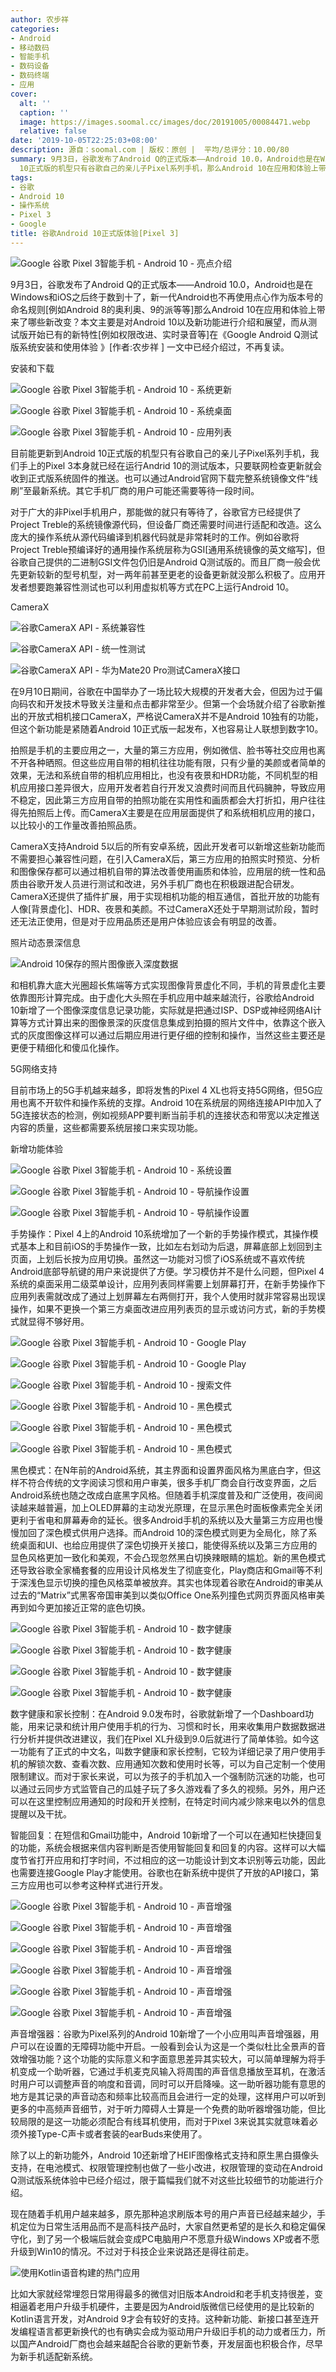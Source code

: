 ```yaml
---
author: 农步祥
categories:
- Android
- 移动数码
- 智能手机
- 数码设备
- 数码终端
- 应用
cover:
  alt: ''
  caption: ''
  image: https://images.soomal.cc/images/doc/20191005/00084471.webp
  relative: false
date: '2019-10-05T22:25:03+08:00'
description: 源自：soomal.com | 版权：原创 |  平均/总评分：10.00/80
summary: 9月3日，谷歌发布了Android Q的正式版本――Android 10.0，Android也是在Windows和iOS之后终于数到十了，新一代Android也不再使用点心作为版本号的命名规则，目前能更新到Android
  10正式版的机型只有谷歌自己的亲儿子Pixel系列手机，那么Android 10在应用和体验上带来了哪些新改变？
tags:
- 谷歌
- Android 10
- 操作系统
- Pixel 3
- Google
title: 谷歌Android 10正式版体验[Pixel 3]
---
```


![Google 谷歌 Pixel 3智能手机 - Android 10 - 亮点介绍](https://images.soomal.cc/images/doc/20191005/00084465.webp)



9月3日，谷歌发布了Android Q的正式版本――Android 10.0，Android也是在Windows和iOS之后终于数到十了，新一代Android也不再使用点心作为版本号的命名规则[例如Android 8的奥利奥、9的派等等]那么Android 10在应用和体验上带来了哪些新改变？本文主要是对Android 10以及新功能进行介绍和展望，而从测试版开始已有的新特性[例如权限改进、实时录音等]在《Google Android Q测试版系统安装和使用体验 》[作者:农步祥 ]
一文中已经介绍过，不再复读。



安装和下载



![Google 谷歌 Pixel 3智能手机 - Android 10 - 系统更新](https://images.soomal.cc/images/doc/20191005/00084440_01.webp)



![Google 谷歌 Pixel 3智能手机 - Android 10 - 系统桌面](https://images.soomal.cc/images/doc/20191005/00084441_01.webp)



![Google 谷歌 Pixel 3智能手机 - Android 10 - 应用列表](https://images.soomal.cc/images/doc/20191005/00084445_01.webp)



目前能更新到Android 10正式版的机型只有谷歌自己的亲儿子Pixel系列手机，我们手上的Pixel 3本身就已经在运行Andrid 10的测试版本，只要联网检查更新就会收到正式版系统固件的推送。也可以通过Android官网下载完整系统镜像文件“线刷”至最新系统。其它手机厂商的用户可能还需要等待一段时间。



对于广大的非Pixel手机用户，那能做的就只有等待了，谷歌官方已经提供了Project Treble的系统镜像源代码，但设备厂商还需要时间进行适配和改造。这么庞大的操作系统从源代码编译到机器代码就是非常耗时的工作。例如谷歌将Project Treble预编译好的通用操作系统层称为GSI[通用系统镜像的英文缩写]，但谷歌自己提供的二进制GSI文件包仍旧是Android Q测试版的。而且厂商一般会优先更新较新的型号机型，对一两年前甚至更老的设备更新就没那么积极了。应用开发者想要跑兼容性测试也可以利用虚拟机等方式在PC上运行Android 10。



CameraX



![谷歌CameraX API - 系统兼容性](https://images.soomal.cc/images/doc/20191005/00084467_01.webp)



![谷歌CameraX API - 统一性测试](https://images.soomal.cc/images/doc/20191005/00084468_01.webp)



![谷歌CameraX API - 华为Mate20 Pro测试CameraX接口](https://images.soomal.cc/images/doc/20191005/00084469_01.webp)



在9月10日期间，谷歌在中国举办了一场比较大规模的开发者大会，但因为过于偏向码农和开发技术导致关注量和点击都非常至少。但第一个会场就介绍了谷歌新推出的开放式相机接口CameraX，严格说CameraX并不是Android 10独有的功能，但这个新功能是紧随着Android 10正式版一起发布，X也容易让人联想到数字10。



拍照是手机的主要应用之一，大量的第三方应用，例如微信、脸书等社交应用也离不开各种晒照。但这些应用自带的相机往往功能有限，只有少量的美颜或者简单的效果，无法和系统自带的相机应用相比，也没有夜景和HDR功能，不同机型的相机应用接口差异很大，应用开发者若自行开发又浪费时间而且代码臃肿，导致应用不稳定，因此第三方应用自带的拍照功能在实用性和画质都会大打折扣，用户往往得先拍照后上传。而CameraX主要是在应用层面提供了和系统相机应用的接口，以比较小的工作量改善拍照品质。



CameraX支持Android 5以后的所有安卓系统，因此开发者可以新增这些新功能而不需要担心兼容性问题，在引入CameraX后，第三方应用的拍照实时预览、分析和图像保存都可以通过相机自带的算法改善使用画质和体验，应用层的统一性和品质由谷歌开发人员进行测试和改进，另外手机厂商也在积极跟进配合研发。CameraX还提供了插件扩展，用于实现相机功能的相互通信，首批开放的功能有人像[背景虚化]、HDR、夜景和美颜。不过CameraX还处于早期测试阶段，暂时还无法正使用，但是对于应用品质还是用户体验应该会有明显的改善。



照片动态景深信息



![Android 10保存的照片图像嵌入深度数据](https://images.soomal.cc/images/doc/20191005/00084470.webp)



和相机靠大底大光圈超长焦端等方式实现图像背景虚化不同，手机的背景虚化主要依靠图形计算完成。由于虚化大头照在手机应用中越来越流行，谷歌给Android 10新增了一个图像深度信息记录功能，实际就是把通过ISP、DSP或神经网络AI计算等方式计算出来的图像景深的灰度信息集成到拍摄的照片文件中，依靠这个嵌入式的灰度图像这样可以通过后期应用进行更仔细的控制和操作，当然这些主要还是更便于精细化和傻瓜化操作。



5G网络支持



目前市场上的5G手机越来越多，即将发售的Pixel 4 XL也将支持5G网络，但5G应用也离不开软件和操作系统的支撑。Android 10在系统层的网络连接API中加入了5G连接状态的检测，例如视频APP要判断当前手机的连接状态和带宽以决定推送内容的质量，这些都需要系统层接口来实现功能。



新增功能体验



![Google 谷歌 Pixel 3智能手机 - Android 10 - 系统设置](https://images.soomal.cc/images/doc/20191005/00084442_01.webp)



![Google 谷歌 Pixel 3智能手机 - Android 10 - 导航操作设置](https://images.soomal.cc/images/doc/20191005/00084443_01.webp)



![Google 谷歌 Pixel 3智能手机 - Android 10 - 导航操作设置](https://images.soomal.cc/images/doc/20191005/00084444_01.webp)



手势操作：Pixel 4上的Android 10系统增加了一个新的手势操作模式，其操作模式基本上和目前iOS的手势操作一致，比如左右划动为后退，屏幕底部上划回到主页面，上划后长按为应用切换。虽然这一功能对习惯了iOS系统或不喜欢传统Android底部导航键的用户来说提供了方便。学习模仿并不是什么问题，但Pixel 4系统的桌面采用二级菜单设计，应用列表同样需要上划屏幕打开，在新手势操作下应用列表需就改成了通过上划屏幕左右两侧打开，我个人使用时就非常容易出现误操作，如果不更换一个第三方桌面改进应用列表页的显示或访问方式，新的手势模式就显得不够好用。



![Google 谷歌 Pixel 3智能手机 - Android 10 - Google Play](https://images.soomal.cc/images/doc/20191005/00084448_01.webp)



![Google 谷歌 Pixel 3智能手机 - Android 10 - Google Play](https://images.soomal.cc/images/doc/20191005/00084449_01.webp)



![Google 谷歌 Pixel 3智能手机 - Android 10 - 搜索文件](https://images.soomal.cc/images/doc/20191005/00084450_01.webp)



![Google 谷歌 Pixel 3智能手机 - Android 10 - 黑色模式](https://images.soomal.cc/images/doc/20191005/00084451_01.webp)



![Google 谷歌 Pixel 3智能手机 - Android 10 - 黑色模式](https://images.soomal.cc/images/doc/20191005/00084452_01.webp)



![Google 谷歌 Pixel 3智能手机 - Android 10 - 黑色模式](https://images.soomal.cc/images/doc/20191005/00084453_01.webp)



黑色模式：在N年前的Android系统，其主界面和设置界面风格为黑底白字，但这样不符合传统的文字阅读习惯和用户审美，很多手机厂商会自行改变界面，之后Android系统也随之改成白底黑字风格。但随着手机深度普及和广泛使用，夜间阅读越来越普遍，加上OLED屏幕的主动发光原理，在显示黑色时面板像素完全关闭更利于省电和屏幕寿命的延长。很多Android手机的系统以及大量第三方应用也慢慢加回了深色模式供用户选择。而Android 10的深色模式则更为全局化，除了系统桌面和UI、也给应用提供了深色切换开关接口，能使得系统以及第三方应用的显色风格更加一致化和美观，不会凸现忽然黑白切换辣眼睛的尴尬。新的黑色模式还导致谷歌全家桶套餐的应用设计风格发生了彻底变化，Play商店和Gmail等不利于深浅色显示切换的撞色风格菜单被放弃。其实也体现着谷歌在Android的审美从过去的“Matrix”式黑客帝国审美到以类似Office One系列撞色式网页界面风格审美再到如今更加接近正常的底色切换。



![Google 谷歌 Pixel 3智能手机 - Android 10 - 数字健康](https://images.soomal.cc/images/doc/20191005/00084455_01.webp)



![Google 谷歌 Pixel 3智能手机 - Android 10 - 数字健康](https://images.soomal.cc/images/doc/20191005/00084456_01.webp)



![Google 谷歌 Pixel 3智能手机 - Android 10 - 数字健康](https://images.soomal.cc/images/doc/20191005/00084457_01.webp)



![Google 谷歌 Pixel 3智能手机 - Android 10 - 数字健康](https://images.soomal.cc/images/doc/20191005/00084458_01.webp)



数字健康和家长控制：在Android 9.0发布时，谷歌就新增了一个Dashboard功能，用来记录和统计用户使用手机的行为、习惯和时长，用来收集用户数据数据进行分析并提供改进建议，我们在Pixel XL升级到9.0后就进行了简单体验。如今这一功能有了正式的中文名，叫数字健康和家长控制，它较为详细记录了用户使用手机的解锁次数、查看次数、应用通知次数和使用时长等，可以为自己定制一个使用限制建议。而对于家长来说，可以为孩子的手机加入一个强制防沉迷的功能，也可以通过云同步方式监管自己的瓜娃子玩了多久游戏看了多久的视频。另外，用户还可以在这里控制应用通知的时段和开关控制，在特定时间内减少除来电以外的信息提醒以及干扰。



智能回复：在短信和Gmail功能中，Android 10新增了一个可以在通知栏快捷回复的功能，系统会根据来信内容判断是否使用智能回复和回复的内容。这样可以大幅度节省打开应用和打字时间，不过相应的这一功能设计到文本识别等云功能，因此也需要连接Google Play才能使用。谷歌也在新系统中提供了开放的API接口，第三方应用也可以参考这种样式进行开发。



![Google 谷歌 Pixel 3智能手机 - Android 10 - 声音增强](https://images.soomal.cc/images/doc/20191005/00084459_01.webp)



![Google 谷歌 Pixel 3智能手机 - Android 10 - 声音增强](https://images.soomal.cc/images/doc/20191005/00084460_01.webp)



![Google 谷歌 Pixel 3智能手机 - Android 10 - 声音增强](https://images.soomal.cc/images/doc/20191005/00084461_01.webp)



![Google 谷歌 Pixel 3智能手机 - Android 10 - 声音增强](https://images.soomal.cc/images/doc/20191005/00084462_01.webp)



![Google 谷歌 Pixel 3智能手机 - Android 10 - 声音增强](https://images.soomal.cc/images/doc/20191005/00084463_01.webp)



![Google 谷歌 Pixel 3智能手机 - Android 10 - 声音增强](https://images.soomal.cc/images/doc/20191005/00084464_01.webp)



声音增强器：谷歌为Pixel系列的Android 10新增了一个小应用叫声音增强器，用户可以在设置的无障碍功能中开启。一般看到会认为这是一个类似杜比全景声的音效增强功能？这个功能的实际意义和字面意思差异其实较大，可以简单理解为将手机变成一个助听器，它通过手机麦克风输入将周围的声音信息播放至耳机，在激活时用户可以调整声音的响度和音调，同时可以开启降噪。这一助听器功能有意思的地方是其记录的声音动态和频率比较高而且会进行一定的处理，这样用户可以听到更多的中高频声音细节，对于听力障碍人士算是一个免费的助听器增强功能，但比较局限的是这一功能必须配合有线耳机使用，而对于Pixel 3来说其实就意味着必须外接Type-C声卡或者套装的earBuds来使用了。



除了以上的新功能外，Android 10还新增了HEIF图像格式支持和原生黑白摄像头支持，在电池模式、权限管理控制也做了一些小改进，权限管理的变动在Android Q测试版系统体验中已经介绍过，限于篇幅我们就不对这些比较细节的功能进行介绍。



现在随着手机用户越来越多，原先那种追求刷版本号的用户声音已经越来越少，手机定位为日常生活用品而不是高科技产品时，大家自然更希望的是长久和稳定偏保守化，到了另一个极端后就会变成PC电脑用户不愿意升级Windows XP或者不愿升级到Win10的情况。不过对于科技企业来说路还是得往前走。



![使用Kotlin语音构建的热门应用](https://images.soomal.cc/images/doc/20191005/00084466.webp)



比如大家就经常埋怨日常用得最多的微信对旧版本Android和老手机支持很差，变相逼着老用户升级手机硬件，主要是因为Android版微信已经使用的是比较新的Kotlin语言开发，对Android 9才会有较好的支持。这种新功能、新接口甚至连开发编程语言都更新换代的也有确实会成为驱动用户升级旧手机的动力或者压力，所以国产Android厂商也会越来越配合谷歌的更新节奏，开发层面也积极合作，尽早为新手机适配新系统。